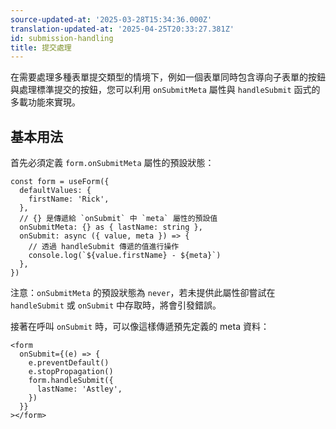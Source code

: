 ```yaml
---
source-updated-at: '2025-03-28T15:34:36.000Z'
translation-updated-at: '2025-04-25T20:33:27.381Z'
id: submission-handling
title: 提交處理
---
```

在需要處理多種表單提交類型的情境下，例如一個表單同時包含導向子表單的按鈕與處理標準提交的按鈕，您可以利用 `onSubmitMeta` 屬性與 `handleSubmit` 函式的多載功能來實現。

## 基本用法

首先必須定義 `form.onSubmitMeta` 屬性的預設狀態：

```tsx
const form = useForm({
  defaultValues: {
    firstName: 'Rick',
  },
  // {} 是傳遞給 `onSubmit` 中 `meta` 屬性的預設值
  onSubmitMeta: {} as { lastName: string },
  onSubmit: async ({ value, meta }) => {
    // 透過 handleSubmit 傳遞的值進行操作
    console.log(`${value.firstName} - ${meta}`)
  },
})
```

注意：`onSubmitMeta` 的預設狀態為 `never`，若未提供此屬性卻嘗試在 `handleSubmit` 或 `onSubmit` 中存取時，將會引發錯誤。

接著在呼叫 `onSubmit` 時，可以像這樣傳遞預先定義的 meta 資料：

```tsx
<form
  onSubmit={(e) => {
    e.preventDefault()
    e.stopPropagation()
    form.handleSubmit({
      lastName: 'Astley',
    })
  }}
></form>
```
